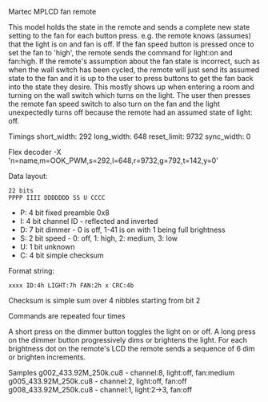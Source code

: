 Martec MPLCD fan remote

This model holds the state in the remote and sends a complete new state setting to the fan for each button press.
e.g. the remote knows (assumes) that the light is on and fan is off. If the fan speed button is pressed once to set the fan to 'high', the remote sends the command for light:on and fan:high.
If the remote's assumption about the fan state is incorrect, such as when the wall switch has been cycled, the remote will just 
send its assumed state to the fan and it is up to the user to press buttons to get the fan back into the state they desire.
This mostly shows up when entering a room and turning on the wall switch which turns on the light. The user then presses the remote fan speed switch to also turn on the fan and the light unexpectedly turns off because the remote had an assumed state of light: off.

Timings
short_width:  292
long_width:   648
reset_limit: 9732
sync_width:     0

Flex decoder
-X 'n=name,m=OOK_PWM,s=292,l=648,r=9732,g=792,t=142,y=0'

Data layout:

    22 bits
    PPPP IIII DDDDDDD SS U CCCC

- P: 4 bit fixed preamble 0x8
- I: 4 bit channel ID - reflected and inverted
- D: 7 bit dimmer - 0 is off, 1-41 is on with 1 being full brightness
- S: 2 bit speed - 0: off, 1: high, 2: medium, 3: low
- U: 1 bit unknown
- C: 4 bit simple checksum

Format string:

    xxxx ID:4h LIGHT:7h FAN:2h x CRC:4b

Checksum is simple sum over 4 nibbles starting from bit 2

Commands are repeated four times

A short press on the dimmer button toggles the light on or off. A long press on the dimmer button progressively dims or brightens the light. For each brightness dot on the remote's LCD the remote sends a sequence of 6 dim or brighten increments.

Samples
g002_433.92M_250k.cu8 - channel:8, light:off,  fan:medium
g005_433.92M_250k.cu8 - channel:2, light:off,  fan:off
g008_433.92M_250k.cu8 - channel:1, light:2->3, fan:off
